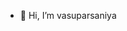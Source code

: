 - 👋 Hi, I’m vasuparsaniya





<!---
vasuparsaniya/vasuparsaniya is a ✨ special ✨ repository because its `README.md` (this file) appears on your GitHub profile.
You can click the Preview link to take a look at your changes.
--->
